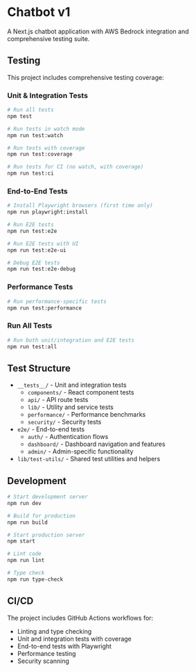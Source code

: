 # Chatbot v1

A Next.js chatbot application with AWS Bedrock integration and comprehensive testing suite.

## Testing

This project includes comprehensive testing coverage:

### Unit & Integration Tests
```bash
# Run all tests
npm test

# Run tests in watch mode
npm run test:watch

# Run tests with coverage
npm run test:coverage

# Run tests for CI (no watch, with coverage)
npm run test:ci
```

### End-to-End Tests
```bash
# Install Playwright browsers (first time only)
npm run playwright:install

# Run E2E tests
npm run test:e2e

# Run E2E tests with UI
npm run test:e2e-ui

# Debug E2E tests
npm run test:e2e-debug
```

### Performance Tests
```bash
# Run performance-specific tests
npm run test:performance
```

### Run All Tests
```bash
# Run both unit/integration and E2E tests
npm run test:all
```

## Test Structure

- `__tests__/` - Unit and integration tests
  - `components/` - React component tests
  - `api/` - API route tests
  - `lib/` - Utility and service tests
  - `performance/` - Performance benchmarks
  - `security/` - Security tests
- `e2e/` - End-to-end tests
  - `auth/` - Authentication flows
  - `dashboard/` - Dashboard navigation and features
  - `admin/` - Admin-specific functionality
- `lib/test-utils/` - Shared test utilities and helpers

## Development

```bash
# Start development server
npm run dev

# Build for production
npm run build

# Start production server
npm start

# Lint code
npm run lint

# Type check
npm run type-check
```

## CI/CD

The project includes GitHub Actions workflows for:
- Linting and type checking
- Unit and integration tests with coverage
- End-to-end tests with Playwright
- Performance testing
- Security scanning
